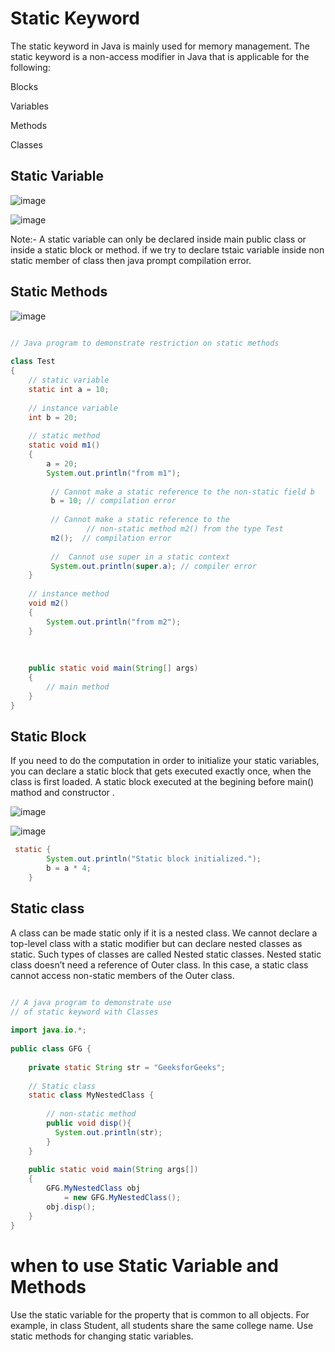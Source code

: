 # Static Keyword

The static keyword in Java is mainly used for memory management.
The static keyword is a non-access modifier in Java that is applicable for the following: 

Blocks

Variables

Methods

Classes

## Static Variable

![image](https://user-images.githubusercontent.com/60498472/189468902-ead33a16-0eba-47a6-9ea6-d8bc3d0b68a4.png)

![image](https://user-images.githubusercontent.com/60498472/189468910-cf67ac50-b50b-467f-801e-9bbb6eafdffb.png)

Note:- A static variable can only be declared inside main public class or inside a static block or method. if we 
try to declare tstaic variable inside non static member of class then java prompt compilation error.

## Static Methods

![image](https://user-images.githubusercontent.com/60498472/189469144-6a299c01-eadd-404e-addb-af5b27fb7039.png)

``` java 

// Java program to demonstrate restriction on static methods
  
class Test
{
    // static variable
    static int a = 10;
      
    // instance variable
    int b = 20;
      
    // static method
    static void m1()
    {
        a = 20;
        System.out.println("from m1");
          
         // Cannot make a static reference to the non-static field b
         b = 10; // compilation error
                  
         // Cannot make a static reference to the 
                 // non-static method m2() from the type Test
         m2();  // compilation error
           
         //  Cannot use super in a static context
         System.out.println(super.a); // compiler error 
    }
      
    // instance method
    void m2()
    {    
        System.out.println("from m2");
    }
      
      
      
    public static void main(String[] args)
    {
        // main method 
    }
}
```

## Static Block

If you need to do the computation in order to initialize your static variables, you can declare a static block that gets executed exactly once, when the class is first loaded. 
A static block executed  at the begining before main() mathod  and constructor .

![image](https://user-images.githubusercontent.com/60498472/189469329-66672547-7b55-4bb4-86e3-8b30a1751bc9.png)

![image](https://user-images.githubusercontent.com/60498472/189469331-970b2a06-a13c-4d5c-bdc7-d6e382b5f82e.png)

```java
 static {
        System.out.println("Static block initialized.");
        b = a * 4;
    }
```

## Static class

 
A class can be made static only if it is a nested class. We cannot declare a top-level class with a static modifier but can declare nested classes as static. Such types of classes are called Nested static classes. Nested static class doesn’t need a reference of Outer class. In this case, a static class cannot access non-static members of the Outer class. 

``` java

// A java program to demonstrate use
// of static keyword with Classes
  
import java.io.*;
  
public class GFG {
  
    private static String str = "GeeksforGeeks";
  
    // Static class
    static class MyNestedClass {
        
        // non-static method
        public void disp(){ 
          System.out.println(str); 
        }
    }
    
    public static void main(String args[])
    {
        GFG.MyNestedClass obj
            = new GFG.MyNestedClass();
        obj.disp();
    }
}
```

# when to use Static Variable and Methods
Use the static variable for the property that is common to all objects. For example, in class Student, all students share the same college name. Use static methods for changing static variables.
